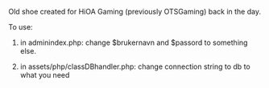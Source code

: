 Old shoe created for HiOA Gaming (previously OTSGaming) back in the day.

To use:

1) in adminindex.php: change $brukernavn and $passord to something else.

2) in assets/php/classDBhandler.php: change connection string to db to what you need

